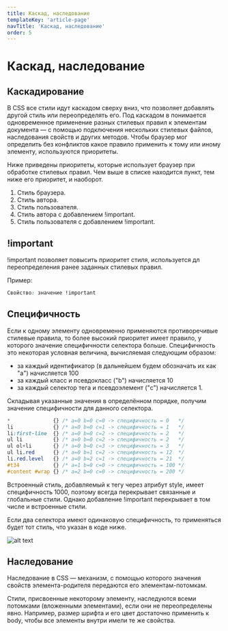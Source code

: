 ```yaml
---
title: Каскад, наследование
templateKey: 'article-page'
navTitle: 'Каскад, наследование'
order: 5
---
```


# Каскад, наследование

## Каскадирование

В CSS все стили идут каскадом сверху вниз, что позволяет добавлять другой стиль или переопределять его. Под каскадом в понимается одновременное применение разных стилевых правил к элементам документа — с помощью подключения нескольких стилевых файлов, наследования свойств и других методов. Чтобы браузер мог определить без конфликтов какое правило применить к тому или иному элементу, используются приоритеты.

Ниже приведены приоритеты, которые использует браузер при обработке стилевых правил. Чем выше в списке находится пункт, тем ниже его приоритет, и наоборот.

1. Стиль браузера.
2. Стиль автора.
3. Стиль пользователя.
4. Стиль автора с добавлением !important.
5. Стиль пользователя с добавлением !important.

## !important

!important позволяет повысить приоритет стиля, используется дл переопределения ранее заданных стилевых правил.

Пример:

```css
Свойство: значение !important
```

## Специфичность

Если к одному элементу одновременно применяются противоречивые стилевые правила, то более высокий приоритет имеет правило, у которого значение специфичности селектора больше. Специфичность это некоторая условная величина, вычисляемая следующим образом:
- за каждый идентификатор (в дальнейшем будем обозначать их как "a") начисляется 100
- за каждый класс и псевдокласс ("b") начисляется 10
- за каждый селектор тега и псевдоэлемент ("c") начисляется 1. 

Складывая указанные значения в определённом порядке, получим значение специфичности для данного селектора.

```css 
*              {} /* a=0 b=0 c=0 -> специфичность = 0   */
li             {} /* a=0 b=0 c=1 -> специфичность = 1   */
li:first-line  {} /* a=0 b=0 c=2 -> специфичность = 2   */
ul li          {} /* a=0 b=0 c=2 -> специфичность = 2   */
ul ol+li       {} /* a=0 b=0 c=3 -> специфичность = 3   */
ul li.red      {} /* a=0 b=1 c=2 -> специфичность = 12  */
li.red.level   {} /* a=0 b=2 c=1 -> специфичность = 21  */
#t34           {} /* a=1 b=0 c=0 -> специфичность = 100 */
#content #wrap {} /* a=2 b=0 c=0 -> специфичность = 200 */
```

Встроенный стиль, добавляемый к тегу через атрибут style, имеет специфичность 1000, поэтому всегда перекрывает связанные и глобальные стили. Однако добавление !important перекрывает в том числе и встроенные стили.

Если два селектора имеют одинаковую специфичность, то применяться будет тот стиль, что указан в коде ниже.

![alt text](../images/css_cascading/specificity.png "Специфичность")

## Наследование

Наследование в CSS — механизм, с помощью которого значения свойств элемента-родителя передаются его элементам-потомкам.

Стили, присвоенные некоторому элементу, наследуются всеми потомками (вложенными элементами), если они не переопределены явно. Например, размер шрифта и его цвет достаточно применить к body, чтобы все элементы внутри имели те же свойства.
